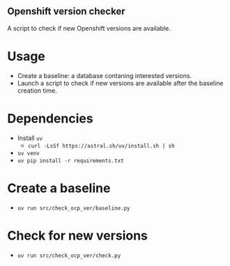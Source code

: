 Openshift version checker
-------------------------

A script to check if new Openshift versions are available.

# Usage
- Create a baseline: a database contaning interested versions.
- Launch a script to check if new versions are available after the baseline creation time.

# Dependencies
- Install `uv`
  - `curl -LsSf https://astral.sh/uv/install.sh | sh`
- `uv venv`
- `uv pip install -r requirements.txt`

# Create a baseline
- `uv run src/check_ocp_ver/baseline.py`

# Check for new versions
- `uv run src/check_ocp_ver/check.py`
